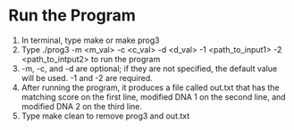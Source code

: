 # Run the Program
1. In terminal, type make or make prog3
2. Type ./prog3 -m <m_val> -c <c_val> -d <d_val> -1 <path_to_input1> -2 <path_to_intput2> to run the program
3. -m, -c, and -d are optional; if they are not specified, the default value will be used. -1 and -2 are required.
4. After running the program, it produces a file called out.txt that has the matching score on the first line, modified DNA 1 on the second line, and modified DNA 2 on the third line.
5. Type make clean to remove prog3 and out.txt
 